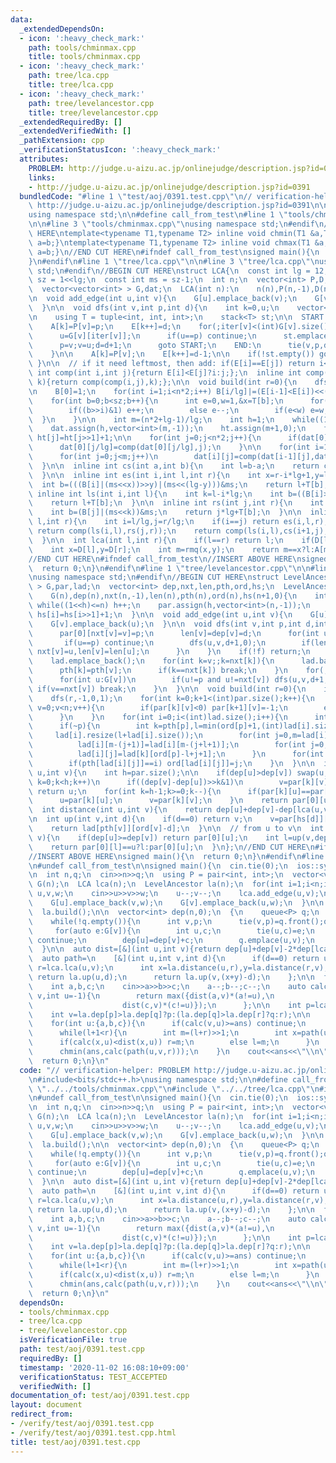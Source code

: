 ```yaml
---
data:
  _extendedDependsOn:
  - icon: ':heavy_check_mark:'
    path: tools/chminmax.cpp
    title: tools/chminmax.cpp
  - icon: ':heavy_check_mark:'
    path: tree/lca.cpp
    title: tree/lca.cpp
  - icon: ':heavy_check_mark:'
    path: tree/levelancestor.cpp
    title: tree/levelancestor.cpp
  _extendedRequiredBy: []
  _extendedVerifiedWith: []
  _pathExtension: cpp
  _verificationStatusIcon: ':heavy_check_mark:'
  attributes:
    PROBLEM: http://judge.u-aizu.ac.jp/onlinejudge/description.jsp?id=0391
    links:
    - http://judge.u-aizu.ac.jp/onlinejudge/description.jsp?id=0391
  bundledCode: "#line 1 \"test/aoj/0391.test.cpp\"\n// verification-helper: PROBLEM\
    \ http://judge.u-aizu.ac.jp/onlinejudge/description.jsp?id=0391\n\n#include<bits/stdc++.h>\n\
    using namespace std;\n\n#define call_from_test\n#line 1 \"tools/chminmax.cpp\"\
    \n\n#line 3 \"tools/chminmax.cpp\"\nusing namespace std;\n#endif\n//BEGIN CUT\
    \ HERE\ntemplate<typename T1,typename T2> inline void chmin(T1 &a,T2 b){if(a>b)\
    \ a=b;}\ntemplate<typename T1,typename T2> inline void chmax(T1 &a,T2 b){if(a<b)\
    \ a=b;}\n//END CUT HERE\n#ifndef call_from_test\nsigned main(){\n  return 0;\n\
    }\n#endif\n#line 1 \"tree/lca.cpp\"\n\n#line 3 \"tree/lca.cpp\"\nusing namespace\
    \ std;\n#endif\n//BEGIN CUT HERE\nstruct LCA{\n  const int lg = 12;\n  const int\
    \ sz = 1<<lg;\n  const int ms = sz-1;\n  int n;\n  vector<int> P,D,E,A,B,T,ht;\n\
    \  vector<vector<int> > G,dat;\n  LCA(int n):\n    n(n),P(n,-1),D(n),E(n*2,0),A(n*2,-1),B(n*2/lg+1),T(sz,0),G(n){}\n\
    \n  void add_edge(int u,int v){\n    G[u].emplace_back(v);\n    G[v].emplace_back(u);\n\
    \  }\n\n  void dfs(int v,int p,int d){\n    int k=0,u;\n    vector<int> iter(n,0);\n\
    \n    using T = tuple<int, int, int>;\n    stack<T> st;\n\n  START:\n    D[v]=k;\n\
    \    A[k]=P[v]=p;\n    E[k++]=d;\n    for(;iter[v]<(int)G[v].size();iter[v]++){\n\
    \      u=G[v][iter[v]];\n      if(u==p) continue;\n      st.emplace(v,p,d);\n\
    \      p=v;v=u;d=d+1;\n      goto START;\n    END:\n      tie(v,p,d)=st.top();st.pop();\n\
    \    }\n\n    A[k]=P[v];\n    E[k++]=d-1;\n\n    if(!st.empty()) goto END;\n \
    \ }\n\n  // if it need leftmost, then add: if(E[i]==E[j]) return i<j?i:j;\n  inline\
    \ int comp(int i,int j){return E[i]<E[j]?i:j;};\n  inline int comp(int i,int j,int\
    \ k){return comp(comp(i,j),k);};\n\n  void build(int r=0){\n    dfs(r,-1,1);\n\
    \n    B[0]=1;\n    for(int i=1;i<n*2;i++) B[i/lg]|=(E[i-1]<E[i])<<(i%lg);\n\n\
    \    for(int b=0;b<sz;b++){\n      int e=0,w=1,&x=T[b];\n      for(int i=0;i<lg;i++){\n\
    \        if((b>>i)&1) e++;\n        else e--;\n        if(e<w) e=w,x=i;\n    \
    \  }\n    }\n\n    int m=(n*2+lg-1)/lg;\n    int h=1;\n    while((1<<h)<m) h++;\n\
    \    dat.assign(h,vector<int>(m,-1));\n    ht.assign(m+1,0);\n    for(int j=2;j<=m;j++)\
    \ ht[j]=ht[j>>1]+1;\n\n    for(int j=0;j<n*2;j++){\n      if(dat[0][j/lg]<0) dat[0][j/lg]=j;\n\
    \      dat[0][j/lg]=comp(dat[0][j/lg],j);\n    }\n\n    for(int i=1,p=1;i<h;i++,p<<=1)\n\
    \      for(int j=0;j<m;j++)\n        dat[i][j]=comp(dat[i-1][j],dat[i-1][min(j+p,m-1)]);\n\
    \  }\n\n  inline int cs(int a,int b){\n    int l=b-a;\n    return comp(dat[ht[l]][a],dat[ht[l]][b-(1<<ht[l])]);\n\
    \  }\n\n  inline int es(int i,int l,int r){\n    int x=r-i*lg+1,y=l-i*lg;\n  \
    \  int b=(((B[i]|(ms<<x))>>y)|(ms<<(lg-y)))&ms;\n    return l+T[b];\n  }\n\n \
    \ inline int ls(int i,int l){\n    int k=l-i*lg;\n    int b=((B[i]>>k)|(ms<<(lg-k)))&ms;\n\
    \    return l+T[b];\n  }\n\n  inline int rs(int j,int r){\n    int k=r-j*lg+1;\n\
    \    int b=(B[j]|(ms<<k))&ms;\n    return j*lg+T[b];\n  }\n\n  inline int rmq(int\
    \ l,int r){\n    int i=l/lg,j=r/lg;\n    if(i==j) return es(i,l,r);\n    if(i+1==j)\
    \ return comp(ls(i,l),rs(j,r));\n    return comp(ls(i,l),cs(i+1,j),rs(j,r));\n\
    \  }\n\n  int lca(int l,int r){\n    if(l==r) return l;\n    if(D[l]>D[r]) swap(l,r);\n\
    \    int x=D[l],y=D[r];\n    int m=rmq(x,y);\n    return m==x?l:A[m];\n  }\n};\n\
    //END CUT HERE\n#ifndef call_from_test\n//INSERT ABOVE HERE\nsigned main(){\n\
    \  return 0;\n}\n#endif\n#line 1 \"tree/levelancestor.cpp\"\n\n#line 3 \"tree/levelancestor.cpp\"\
    \nusing namespace std;\n#endif\n//BEGIN CUT HERE\nstruct LevelAncestor{\n  vector<vector<int>\
    \ > G,par,lad;\n  vector<int> dep,nxt,len,pth,ord,hs;\n  LevelAncestor(int n):\n\
    \    G(n),dep(n),nxt(n,-1),len(n),pth(n),ord(n),hs(n+1,0){\n    int h=1;\n   \
    \ while((1<<h)<=n) h++;\n    par.assign(h,vector<int>(n,-1));\n    for(int i=2;i<=n;i++)\
    \ hs[i]=hs[i>>1]+1;\n  }\n\n  void add_edge(int u,int v){\n    G[u].emplace_back(v);\n\
    \    G[v].emplace_back(u);\n  }\n\n  void dfs(int v,int p,int d,int f){\n    if(nxt[v]<0){\n\
    \      par[0][nxt[v]=v]=p;\n      len[v]=dep[v]=d;\n      for(int u:G[v]){\n \
    \       if(u==p) continue;\n        dfs(u,v,d+1,0);\n        if(len[v]<len[u])\
    \ nxt[v]=u,len[v]=len[u];\n      }\n    }\n    if(!f) return;\n    pth[v]=lad.size();\n\
    \    lad.emplace_back();\n    for(int k=v;;k=nxt[k]){\n      lad.back().emplace_back(k);\n\
    \      pth[k]=pth[v];\n      if(k==nxt[k]) break;\n    }\n    for(;;p=v,v=nxt[v]){\n\
    \      for(int u:G[v])\n        if(u!=p and u!=nxt[v]) dfs(u,v,d+1,1);\n     \
    \ if(v==nxt[v]) break;\n    }\n  }\n\n  void build(int r=0){\n    int n=G.size();\n\
    \    dfs(r,-1,0,1);\n    for(int k=0;k+1<(int)par.size();k++){\n      for(int\
    \ v=0;v<n;v++){\n        if(par[k][v]<0) par[k+1][v]=-1;\n        else par[k+1][v]=par[k][par[k][v]];\n\
    \      }\n    }\n    for(int i=0;i<(int)lad.size();i++){\n      int v=lad[i][0],p=par[0][v];\n\
    \      if(~p){\n        int k=pth[p],l=min(ord[p]+1,(int)lad[i].size());\n   \
    \     lad[i].resize(l+lad[i].size());\n        for(int j=0,m=lad[i].size();j+l<m;j++)\n\
    \          lad[i][m-(j+1)]=lad[i][m-(j+l+1)];\n        for(int j=0;j<l;j++)\n\
    \          lad[i][j]=lad[k][ord[p]-l+j+1];\n      }\n      for(int j=0;j<(int)lad[i].size();j++)\n\
    \        if(pth[lad[i][j]]==i) ord[lad[i][j]]=j;\n    }\n  }\n\n  int lca(int\
    \ u,int v){\n    int h=par.size();\n\n    if(dep[u]>dep[v]) swap(u,v);\n    for(int\
    \ k=0;k<h;k++)\n      if((dep[v]-dep[u])>>k&1)\n        v=par[k][v];\n\n    if(u==v)\
    \ return u;\n    for(int k=h-1;k>=0;k--){\n      if(par[k][u]==par[k][v]) continue;\n\
    \      u=par[k][u];\n      v=par[k][v];\n    }\n    return par[0][u];\n  }\n\n\
    \  int distance(int u,int v){\n    return dep[u]+dep[v]-dep[lca(u,v)]*2;\n  }\n\
    \n  int up(int v,int d){\n    if(d==0) return v;\n    v=par[hs[d]][v];\n    d-=1LL<<hs[d];\n\
    \    return lad[pth[v]][ord[v]-d];\n  }\n\n  // from u to v\n  int next(int u,int\
    \ v){\n    if(dep[u]>=dep[v]) return par[0][u];\n    int l=up(v,dep[v]-dep[u]-1);\n\
    \    return par[0][l]==u?l:par[0][u];\n  }\n};\n//END CUT HERE\n#ifndef call_from_test\n\
    //INSERT ABOVE HERE\nsigned main(){\n  return 0;\n}\n#endif\n#line 10 \"test/aoj/0391.test.cpp\"\
    \n#undef call_from_test\n\nsigned main(){\n  cin.tie(0);\n  ios::sync_with_stdio(0);\n\
    \n  int n,q;\n  cin>>n>>q;\n  using P = pair<int, int>;\n  vector<vector<P> >\
    \ G(n);\n  LCA lca(n);\n  LevelAncestor la(n);\n  for(int i=1;i<n;i++){\n    int\
    \ u,v,w;\n    cin>>u>>v>>w;\n    u--;v--;\n    lca.add_edge(u,v);\n    la.add_edge(u,v);\n\
    \    G[u].emplace_back(v,w);\n    G[v].emplace_back(u,w);\n  }\n\n  lca.build();\n\
    \  la.build();\n\n  vector<int> dep(n,0);\n  {\n    queue<P> q;\n    q.emplace(0,-1);\n\
    \    while(!q.empty()){\n      int v,p;\n      tie(v,p)=q.front();q.pop();\n \
    \     for(auto e:G[v]){\n        int u,c;\n        tie(u,c)=e;\n        if(u==p)\
    \ continue;\n        dep[u]=dep[v]+c;\n        q.emplace(u,v);\n      }\n    }\n\
    \  }\n\n  auto dist=[&](int u,int v){return dep[u]+dep[v]-2*dep[lca.lca(u,v)];};\n\
    \  auto path=\n    [&](int u,int v,int d){\n      if(d==0) return u;\n      int\
    \ r=lca.lca(u,v);\n      int x=la.distance(u,r),y=la.distance(r,v);\n      if(d<=x)\
    \ return la.up(u,d);\n      return la.up(v,(x+y)-d);\n    };\n\n  for(int i=0;i<q;i++){\n\
    \    int a,b,c;\n    cin>>a>>b>>c;\n    a--;b--;c--;\n    auto calc=\n      [&](int\
    \ v,int u=-1){\n        return max({dist(a,v)*(a!=u),\n                    dist(b,v)*(b!=u),\n\
    \                    dist(c,v)*(c!=u)});\n      };\n\n    int p=lca.lca(a,b),q=lca.lca(b,c),r=lca.lca(c,a);\n\
    \    int v=la.dep[p]>la.dep[q]?p:(la.dep[q]>la.dep[r]?q:r);\n\n    int ans=min({calc(a),calc(b),calc(c),calc(v)});\n\
    \    for(int u:{a,b,c}){\n      if(calc(v,u)>=ans) continue;\n      int l=0,r=la.distance(u,v);\n\
    \      while(l+1<r){\n        int m=(l+r)>>1;\n        int x=path(u,v,m);\n  \
    \      if(calc(x,u)<dist(x,u)) r=m;\n        else l=m;\n      }\n      chmin(ans,calc(path(u,v,l)));\n\
    \      chmin(ans,calc(path(u,v,r)));\n    }\n    cout<<ans<<\"\\n\";\n  }\n  cout<<flush;\n\
    \  return 0;\n}\n"
  code: "// verification-helper: PROBLEM http://judge.u-aizu.ac.jp/onlinejudge/description.jsp?id=0391\n\
    \n#include<bits/stdc++.h>\nusing namespace std;\n\n#define call_from_test\n#include\
    \ \"../../tools/chminmax.cpp\"\n#include \"../../tree/lca.cpp\"\n#include \"../../tree/levelancestor.cpp\"\
    \n#undef call_from_test\n\nsigned main(){\n  cin.tie(0);\n  ios::sync_with_stdio(0);\n\
    \n  int n,q;\n  cin>>n>>q;\n  using P = pair<int, int>;\n  vector<vector<P> >\
    \ G(n);\n  LCA lca(n);\n  LevelAncestor la(n);\n  for(int i=1;i<n;i++){\n    int\
    \ u,v,w;\n    cin>>u>>v>>w;\n    u--;v--;\n    lca.add_edge(u,v);\n    la.add_edge(u,v);\n\
    \    G[u].emplace_back(v,w);\n    G[v].emplace_back(u,w);\n  }\n\n  lca.build();\n\
    \  la.build();\n\n  vector<int> dep(n,0);\n  {\n    queue<P> q;\n    q.emplace(0,-1);\n\
    \    while(!q.empty()){\n      int v,p;\n      tie(v,p)=q.front();q.pop();\n \
    \     for(auto e:G[v]){\n        int u,c;\n        tie(u,c)=e;\n        if(u==p)\
    \ continue;\n        dep[u]=dep[v]+c;\n        q.emplace(u,v);\n      }\n    }\n\
    \  }\n\n  auto dist=[&](int u,int v){return dep[u]+dep[v]-2*dep[lca.lca(u,v)];};\n\
    \  auto path=\n    [&](int u,int v,int d){\n      if(d==0) return u;\n      int\
    \ r=lca.lca(u,v);\n      int x=la.distance(u,r),y=la.distance(r,v);\n      if(d<=x)\
    \ return la.up(u,d);\n      return la.up(v,(x+y)-d);\n    };\n\n  for(int i=0;i<q;i++){\n\
    \    int a,b,c;\n    cin>>a>>b>>c;\n    a--;b--;c--;\n    auto calc=\n      [&](int\
    \ v,int u=-1){\n        return max({dist(a,v)*(a!=u),\n                    dist(b,v)*(b!=u),\n\
    \                    dist(c,v)*(c!=u)});\n      };\n\n    int p=lca.lca(a,b),q=lca.lca(b,c),r=lca.lca(c,a);\n\
    \    int v=la.dep[p]>la.dep[q]?p:(la.dep[q]>la.dep[r]?q:r);\n\n    int ans=min({calc(a),calc(b),calc(c),calc(v)});\n\
    \    for(int u:{a,b,c}){\n      if(calc(v,u)>=ans) continue;\n      int l=0,r=la.distance(u,v);\n\
    \      while(l+1<r){\n        int m=(l+r)>>1;\n        int x=path(u,v,m);\n  \
    \      if(calc(x,u)<dist(x,u)) r=m;\n        else l=m;\n      }\n      chmin(ans,calc(path(u,v,l)));\n\
    \      chmin(ans,calc(path(u,v,r)));\n    }\n    cout<<ans<<\"\\n\";\n  }\n  cout<<flush;\n\
    \  return 0;\n}\n"
  dependsOn:
  - tools/chminmax.cpp
  - tree/lca.cpp
  - tree/levelancestor.cpp
  isVerificationFile: true
  path: test/aoj/0391.test.cpp
  requiredBy: []
  timestamp: '2020-11-02 16:08:10+09:00'
  verificationStatus: TEST_ACCEPTED
  verifiedWith: []
documentation_of: test/aoj/0391.test.cpp
layout: document
redirect_from:
- /verify/test/aoj/0391.test.cpp
- /verify/test/aoj/0391.test.cpp.html
title: test/aoj/0391.test.cpp
---
```

